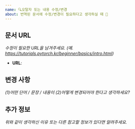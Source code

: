 ```yaml
---
name: 🔍오탈자 또는 내용 수정/변경
about: 번역된 문서에 수정/변경이 필요하다고 생각하실 때 🤔
---
```


## 문서 URL
_수정이 필요한 URL을 남겨주세요. (예. https://tutorials.pytorch.kr/beginner/basics/intro.html)_
- **URL**:

## 변경 사항
_(1)어떤 단어 / 문장 / 내용이 (2)어떻게 변경되어야 한다고 생각하세요?_


## 추가 정보
_위와 같이 생각하신 이유 또는 다른 참고할 정보가 있다면 알려주세요._

